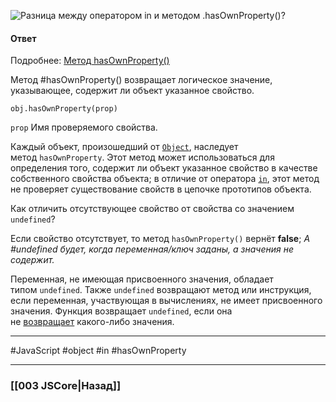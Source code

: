 ![Разница между оператором `in` и методом `.hasOwnProperty()`?](https://youtu.be/nvktMVFM0_M?t=102)


#### Ответ

Подробнее: [Метод hasOwnProperty()](https://developer.mozilla.org/ru/docs/Web/JavaScript/Reference/Global_Objects/Object/hasOwnProperty)

Метод #hasOwnProperty() возвращает логическое значение, указывающее, содержит ли объект указанное свойство.

`obj.hasOwnProperty(prop)`

`prop`  Имя проверяемого свойства.

Каждый объект, произошедший от [`Object`](https://developer.mozilla.org/ru/docs/Web/JavaScript/Reference/Global_Objects/Object), наследует метод `hasOwnProperty`. 
	Этот метод может использоваться для определения того, содержит ли объект указанное свойство в качестве собственного свойства объекта; в отличие от оператора [`in`](https://developer.mozilla.org/ru/docs/Web/JavaScript/Reference/Operators/in), этот метод не проверяет существование свойств в цепочке прототипов объекта.

Как отличить отсутствующее свойство от свойства со значением `undefined`?

Если свойство отсутствует, то метод `hasOwnProperty()` вернёт **false**;
*А #undefined будет, когда переменная/ключ заданы, а значения не содержит.*

Переменная, не имеющая присвоенного значения, обладает типом `undefined`. 
Также `undefined` возвращают метод или инструкция, если переменная, участвующая в вычислениях, не имеет присвоенного значения. Функция возвращает `undefined`, если она не [возвращает](https://developer.mozilla.org/ru/docs/Web/JavaScript/Reference/Statements/return) какого-либо значения.

___
 #JavaScript #object #in #hasOwnProperty 

___

### [[003 JSCore|Назад]]